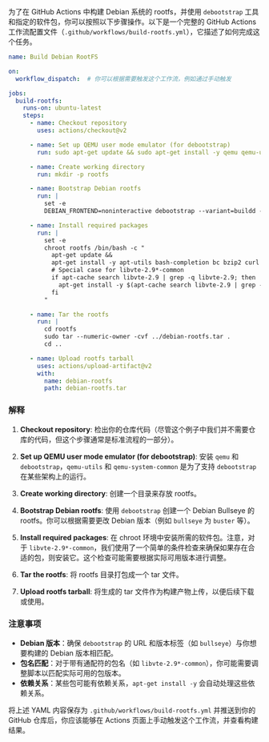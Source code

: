 为了在 GitHub Actions 中构建 Debian 系统的 rootfs，并使用 `debootstrap` 工具和指定的软件包，你可以按照以下步骤操作。以下是一个完整的 GitHub Actions 工作流配置文件（`.github/workflows/build-rootfs.yml`），它描述了如何完成这个任务。

```yaml
name: Build Debian RootFS

on:
  workflow_dispatch:  # 你可以根据需要触发这个工作流，例如通过手动触发

jobs:
  build-rootfs:
    runs-on: ubuntu-latest
    steps:
      - name: Checkout repository
        uses: actions/checkout@v2

      - name: Set up QEMU user mode emulator (for debootstrap)
        run: sudo apt-get update && sudo apt-get install -y qemu qemu-utils qemu-system-common debootstrap

      - name: Create working directory
        run: mkdir -p rootfs

      - name: Bootstrap Debian rootfs
        run: |
          set -e
          DEBIAN_FRONTEND=noninteractive debootstrap --variant=buildd --arch=amd64 bullseye rootfs http://deb.debian.org/debian

      - name: Install required packages
        run: |
          set -e
          chroot rootfs /bin/bash -c "
            apt-get update &&
            apt-get install -y apt-utils bash-completion bc bzip2 curl dialog diffutils findutils gnupg gnupg2 gpgsm hostname iproute2 iputils-ping keyutils language-pack-en less libcap2-bin libkrb5-3 libnss-mdns libnss-myhostname libvte-common locales lsof man-db manpages mtr ncurses-base openssh-client passwd pigz pinentry-curses procps rsync sudo tcpdump time traceroute tree tzdata unzip util-linux wget xauth xz-utils zip libgl1 libegl1-mesa libgl1-mesa-glx libegl1 libglx-mesa0 libvulkan1 mesa-vulkan-drivers git git-lfs &&
            # Special case for libvte-2.9*-common
            if apt-cache search libvte-2.9 | grep -q libvte-2.9; then
              apt-get install -y $(apt-cache search libvte-2.9 | grep -oP '(?<=libvte-2.9\d+-common)\S+')
            fi
          "

      - name: Tar the rootfs
        run: |
          cd rootfs
          sudo tar --numeric-owner -cvf ../debian-rootfs.tar .
          cd ..

      - name: Upload rootfs tarball
        uses: actions/upload-artifact@v2
        with:
          name: debian-rootfs
          path: debian-rootfs.tar
```

### 解释

1. **Checkout repository**: 检出你的仓库代码（尽管这个例子中我们并不需要仓库的代码，但这个步骤通常是标准流程的一部分）。

2. **Set up QEMU user mode emulator (for debootstrap)**: 安装 `qemu` 和 `debootstrap`，`qemu-utils` 和 `qemu-system-common` 是为了支持 `debootstrap` 在某些架构上的运行。

3. **Create working directory**: 创建一个目录来存放 rootfs。

4. **Bootstrap Debian rootfs**: 使用 `debootstrap` 创建一个 Debian Bullseye 的 rootfs。你可以根据需要更改 Debian 版本（例如 `bullseye` 为 `buster` 等）。

5. **Install required packages**: 在 chroot 环境中安装所需的软件包。注意，对于 `libvte-2.9*-common`，我们使用了一个简单的条件检查来确保如果存在合适的包，则安装它。这个检查可能需要根据实际可用版本进行调整。

6. **Tar the rootfs**: 将 rootfs 目录打包成一个 tar 文件。

7. **Upload rootfs tarball**: 将生成的 tar 文件作为构建产物上传，以便后续下载或使用。

### 注意事项

- **Debian 版本**：确保 `debootstrap` 的 URL 和版本标签（如 `bullseye`）与你想要构建的 Debian 版本相匹配。
- **包名匹配**：对于带有通配符的包名（如 `libvte-2.9*-common`），你可能需要调整脚本以匹配实际可用的包版本。
- **依赖关系**：某些包可能有依赖关系，`apt-get install -y` 会自动处理这些依赖关系。

将上述 YAML 内容保存为 `.github/workflows/build-rootfs.yml` 并推送到你的 GitHub 仓库后，你应该能够在 Actions 页面上手动触发这个工作流，并查看构建结果。
